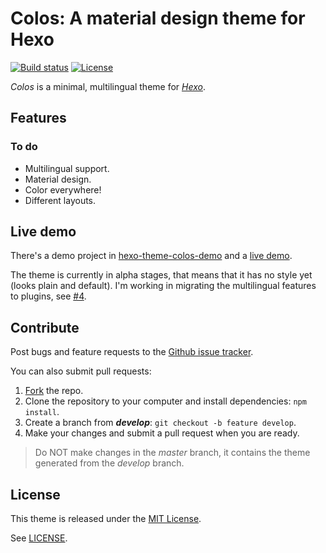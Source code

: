 Colos: A material design theme for Hexo
=======================================

[![Build status](https://travis-ci.org/ahaasler/hexo-theme-colos.svg?branch=develop)](https://travis-ci.org/ahaasler/hexo-theme-colos)
[![License](https://img.shields.io/github/license/mashape/apistatus.svg)](LICENSE)

*Colos* is a minimal, multilingual theme for *[Hexo](http://hexo.io/ "A fast, simple & powerful blog framework")*.

Features
--------

### To do

- Multilingual support.
- Material design.
- Color everywhere!
- Different layouts.

Live demo
---------

There's a demo project in [hexo-theme-colos-demo](https://github.com/ahaasler/hexo-theme-colos-demo "Demo site for the colos theme") and a [live demo](http://colos.adrianhaasler.com/ "Colos").

The theme is currently in alpha stages, that means that it has no style yet (looks plain and default). I'm working in migrating the multilingual features to plugins, see [\#4](https://github.com/ahaasler/hexo-theme-colos/issues/4 "Generators should be separated from theme").

Contribute
----------

Post bugs and feature requests to the [Github issue tracker](https://github.com/ahaasler/hexo-theme-colos/issues "Issues").

You can also submit pull requests:

1. [Fork](https://github.com/ahaasler/hexo-theme-colos/fork "Fork your own copy of ahaasler/hexo-theme-colos") the repo.
2. Clone the repository to your computer and install dependencies: `npm install`.
3. Create a branch from ***develop***: `git checkout -b feature develop`.
4. Make your changes and submit a pull request when you are ready.

> Do NOT make changes in the *master* branch, it contains the theme generated from the *develop* branch.

License
-------

This theme is released under the [MIT License](http://opensource.org/licenses/MIT "The MIT License").

See [LICENSE](LICENSE "The MIT License").
